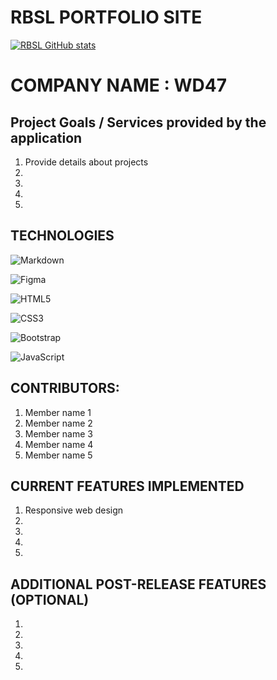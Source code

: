 # RBSL PORTFOLIO SITE
[![RBSL GitHub stats](https://github-readme-stats.vercel.app/api?username=scdtp)](https://github.com/Scdtp/github-readme-stats)

# COMPANY NAME : WD47

## Project Goals / Services provided by the application

1. Provide details about projects 
2.
3.
4.
5.

## TECHNOLOGIES

![Markdown](https://img.shields.io/badge/markdown-%23000000.svg?style=for-the-badge&logo=markdown&logoColor=white)

![Figma](https://img.shields.io/badge/figma-%23F24E1E.svg?style=for-the-badge&logo=figma&logoColor=white)

![HTML5](https://img.shields.io/badge/html5-%23E34F26.svg?style=for-the-badge&logo=html5&logoColor=white)

![CSS3](https://img.shields.io/badge/css3-%231572B6.svg?style=for-the-badge&logo=css3&logoColor=white)

![Bootstrap](https://img.shields.io/badge/bootstrap-%23563D7C.svg?style=for-the-badge&logo=bootstrap&logoColor=white)

![JavaScript](https://img.shields.io/badge/javascript-%23323330.svg?style=for-the-badge&logo=javascript&logoColor=%23F7DF1E)

## CONTRIBUTORS:

1. Member name 1
2. Member name 2
3. Member name 3
4. Member name 4
5. Member name 5

## CURRENT FEATURES IMPLEMENTED

1. Responsive web design
2.
3.
4.
5.

## ADDITIONAL POST-RELEASE FEATURES (OPTIONAL)

1.
2.
3.
4.
5.





